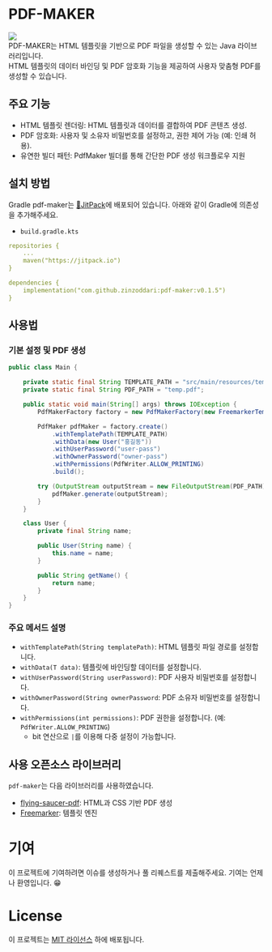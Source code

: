 # PDF-MAKER
[![](https://jitpack.io/v/zinzoddari/pdf-maker.svg)](https://jitpack.io/#zinzoddari/pdf-maker)<br />
PDF-MAKER는 HTML 템플릿을 기반으로 PDF 파일을 생성할 수 있는 Java 라이브러리입니다. <br />
HTML 템플릿의 데이터 바인딩 및 PDF 암호화 기능을 제공하여 사용자 맞춤형 PDF를 생성할 수 있습니다.

## 주요 기능
- HTML 템플릿 렌더링: HTML 템플릿과 데이터를 결합하여 PDF 콘텐츠 생성.
- PDF 암호화: 사용자 및 소유자 비밀번호를 설정하고, 권한 제어 가능 (예: 인쇄 허용).
- 유연한 빌더 패턴: PdfMaker 빌더를 통해 간단한 PDF 생성 워크플로우 지원

## 설치 방법
Gradle
pdf-maker는 [🔗JitPack](https://jitpack.io/#zinzoddari/pdf-maker)에 배포되어 있습니다. 아래와 같이 Gradle에 의존성을 추가해주세요.
- `build.gradle.kts`
```yml
repositories {
    ...
    maven("https://jitpack.io")
}
```
```yml
dependencies {
    implementation("com.github.zinzoddari:pdf-maker:v0.1.5")
}
```

## 사용법
### 기본 설정 및 PDF 생성
```java
public class Main {

    private static final String TEMPLATE_PATH = "src/main/resources/template/freemarkerReceipt.html";
    private static final String PDF_PATH = "temp.pdf";

    public static void main(String[] args) throws IOException {
        PdfMakerFactory factory = new PdfMakerFactory(new FreemarkerTemplateManager());

        PdfMaker pdfMaker = factory.create()
            .withTemplatePath(TEMPLATE_PATH)
            .withData(new User("홍길동"))
            .withUserPassword("user-pass")
            .withOwnerPassword("owner-pass")
            .withPermissions(PdfWriter.ALLOW_PRINTING)
            .build();

        try (OutputStream outputStream = new FileOutputStream(PDF_PATH)) {
            pdfMaker.generate(outputStream);
        }
    }

    class User {
        private final String name;

        public User(String name) {
            this.name = name;
        }

        public String getName() {
            return name;
        }
    }
}
```
### 주요 메서드 설명
 - `withTemplatePath(String templatePath)`: HTML 템플릿 파일 경로를 설정합니다. 
 - `withData(T data)`: 템플릿에 바인딩할 데이터를 설정합니다. 
 - `withUserPassword(String userPassword)`: PDF 사용자 비밀번호를 설정합니다. 
 - `withOwnerPassword(String ownerPassword`: PDF 소유자 비밀번호를 설정합니다. 
 - `withPermissions(int permissions)`: PDF 권한을 설정합니다. (예: `PdfWriter.ALLOW_PRINTING`)
   - bit 연산으로 `|`를 이용해 다중 설정이 가능합니다.

## 사용 오픈소스 라이브러리 
`pdf-maker`는 다음 라이브러리를 사용하였습니다.
- [flying-saucer-pdf](https://github.com/flyingsaucerproject/flyingsaucer): HTML과 CSS 기반 PDF 생성
- [Freemarker](https://github.com/apache/freemarker): 템플릿 엔진

# 기여
이 프로젝트에 기여하려면 이슈를 생성하거나 풀 리퀘스트를 제출해주세요. 기여는 언제나 환영입니다. 😁

# License
이 프로젝트는 [MIT 라이선스](https://opensource.org/license/mit) 하에 배포됩니다.
